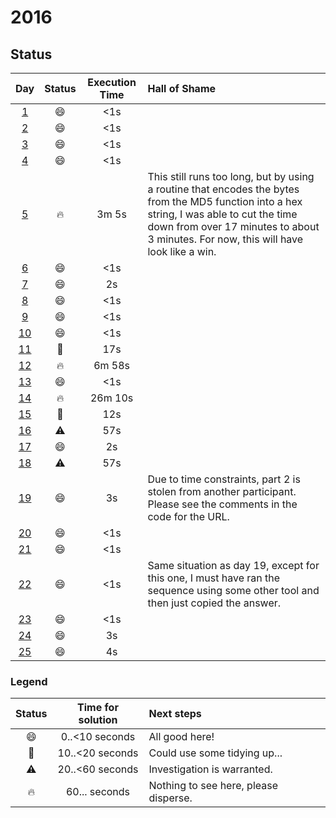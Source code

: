 # 2016
## Status

| Day | Status | Execution Time | Hall of Shame |
| :---: | :---: | :---: | :--- |
| [1](https://adventofcode.com/2016/day/1) | :smile: | <1s |
| [2](https://adventofcode.com/2016/day/2) | :smile: | <1s |
| [3](https://adventofcode.com/2016/day/3) | :smile: | <1s |
| [4](https://adventofcode.com/2016/day/4) | :smile: | <1s |
| [5](https://adventofcode.com/2016/day/5) | :fire: | 3m 5s | This still runs too long, but by using a routine that encodes the bytes from the MD5 function into a hex string, I was able to cut the time down from over 17 minutes to about 3 minutes. For now, this will have look like a win. |
| [6](https://adventofcode.com/2016/day/6) | :smile: | <1s |
| [7](https://adventofcode.com/2016/day/7) | :smile: | 2s |
| [8](https://adventofcode.com/2016/day/8) | :smile: | <1s |
| [9](https://adventofcode.com/2016/day/9) | :smile: | <1s |
| [10](https://adventofcode.com/2016/day/10) | :smile: | <1s |
| [11](https://adventofcode.com/2016/day/11) | :eyes: | 17s |
| [12](https://adventofcode.com/2016/day/12) | :fire: | 6m 58s |
| [13](https://adventofcode.com/2016/day/13) | :smile: | <1s |
| [14](https://adventofcode.com/2016/day/14) | :fire: | 26m 10s |
| [15](https://adventofcode.com/2016/day/15) | :eyes: | 12s |
| [16](https://adventofcode.com/2016/day/16) | :warning: | 57s |
| [17](https://adventofcode.com/2016/day/17) | :smile: | 2s |
| [18](https://adventofcode.com/2016/day/18) | :warning: | 57s |
| [19](https://adventofcode.com/2016/day/19) | :smile: | 3s | Due to time constraints, part 2 is stolen from another participant. Please see the comments in the code for the URL. |
| [20](https://adventofcode.com/2016/day/20) | :smile: | <1s |
| [21](https://adventofcode.com/2016/day/21) | :smile: | <1s |
| [22](https://adventofcode.com/2016/day/22) | :smile: | <1s | Same situation as day 19, except for this one, I must have ran the sequence using some other tool and then just copied the answer. |
| [23](https://adventofcode.com/2016/day/23) | :smile: | <1s |
| [24](https://adventofcode.com/2016/day/24) | :smile: | 3s |
| [25](https://adventofcode.com/2016/day/25) | :smile: | 4s |

### Legend

| Status | Time for solution | Next steps |
| :---: | :---: | :--- |
| :smile: | 0..<10 seconds | All good here! |
| :eyes: | 10..<20 seconds | Could use some tidying up... |
| :warning: | 20..<60 seconds | Investigation is warranted. |
| :fire: | 60... seconds | Nothing to see here, please disperse. |
